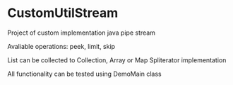 # CustomUtilStream

Project of custom implementation java pipe stream

Avaliable operations: peek, limit, skip
 
List can be collected to Collection, Array or Map
Spliterator implementation

All functionality can be tested using DemoMain class
